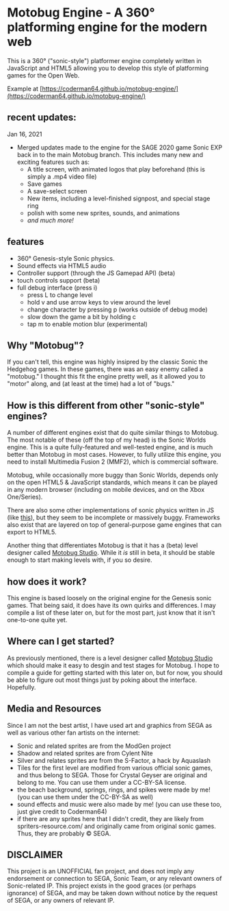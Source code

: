 # Motobug Engine - A 360&deg; platforming engine for the modern web

This is a 360&deg; ("sonic-style") platformer engine completely written in JavaScript and HTML5 allowing you to develop this style of platforming games for the Open Web.

Example at [https://coderman64.github.io/motobug-engine/](https://coderman64.github.io/motobug-engine/)

## recent updates:

Jan 16, 2021
- Merged updates made to the engine for the SAGE 2020 game Sonic EXP back in to the main Motobug branch. This includes many new and exciting features such as:
    - A title screen, with animated logos that play beforehand (this is simply a .mp4 video file)
    - Save games
    - A save-select screen
    - New items, including a level-finished signpost, and special stage ring
    - polish with some new sprites, sounds, and animations
    - _and much more!_

## features

* 360&deg; Genesis-style Sonic physics.
* Sound effects via HTML5 audio
* Controller support (through the JS Gamepad API) (beta)
* touch controls support (beta)
* full debug interface (press i)
    * press L to change level
    * hold v and use arrow keys to view around the level
    * change character by pressing p (works outside of debug mode)
    * slow down the game a bit by holding c
    * tap m to enable motion blur (experimental)

## Why "Motobug"?

If you can't tell, this engine was highly insipred by the classic Sonic the Hedgehog games. In these games, there was an easy enemy called a "motobug." I thought this fit the engine pretty well, as it allowed you to "motor" along, and (at least at the time) had a lot of "bugs."

## How is this different from other "sonic-style" engines?

A number of different engines exist that do quite similar things to Motobug. The most notable of these (off the top of my head) is the Sonic Worlds engine. This is a quite fully-featured and well-tested engine, and is much better than Motobug in most cases. However, to fully utilize this engine, you need to install Multimedia Fusion 2 (MMF2), which is commercial software.

Motobug, while occasionally more buggy than Sonic Worlds, depends only on the open HTML5 & JavaScript standards, which means it can be played in any modern browser (including on mobile devices, and on the Xbox One/Series).

There are also some other implementations of sonic physics written in JS (like [this](http://oursonic.org)), but they seem to be incomplete or massively buggy. Frameworks also exist that are layered on top of general-purpose game engines that can export to HTML5.

Another thing that differentiates Motobug is that it has a (beta) level designer called [Motobug Studio](https://github.com/coderman64/motobug-engine-designer). While it _is_ still in beta, it should be stable enough to start making levels with, if you so desire. 

## how does it work?

This engine is based loosely on the original engine for the Genesis sonic games. That being said, it does have its own quirks and differences. I may compile a list of these later on, but for the most part, just know that it isn't one-to-one quite yet.

## Where can I get started?

As previously mentioned, there is a level designer called [Motobug Studio](https://github.com/coderman64/motobug-engine-designer) which should make it easy to desgin and test stages for Motobug. I hope to compile a guide for getting started with this later on, but for now, you should be able to figure out most things just by poking about the interface. Hopefully.

## Media and Resources

Since I am not the best artist, I have used art and graphics from SEGA as well as various other fan artists on the internet:
* Sonic and related sprites are from the ModGen project
* Shadow and related sprites are from Cylent Nite
* Silver and relates sprites are from the S-Factor, a hack by Aquaslash
* Tiles for the first level are modified from various official sonic games, and thus belong to SEGA. Those for Crystal Geyser are original and belong to me. You can use them under a CC-BY-SA license. 
* the beach background, springs, rings, and spikes were made by me! (you can use them under the CC-BY-SA as well)
* sound effects and music were also made by me! (you can use these too, just give credit to Coderman64)
* if there are any sprites here that I didn't credit, they are likely from spriters-resource.com/ and originally came from original sonic games. Thus, they are probably &copy; SEGA.

## DISCLAIMER

This project is an UNOFFICIAL fan project, and does not imply any endorsement or connection to SEGA, Sonic Team, or any relevant owners of Sonic-related IP. This project exists in the good graces (or perhaps ignorance) of SEGA, and may be taken down without notice by the request of SEGA, or any owners of relevant IP.
